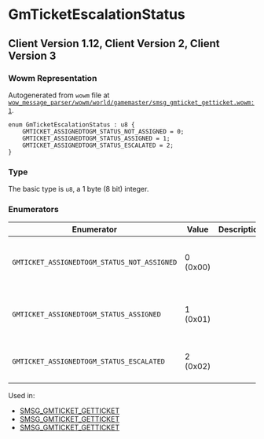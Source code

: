 # GmTicketEscalationStatus

## Client Version 1.12, Client Version 2, Client Version 3

### Wowm Representation

Autogenerated from `wowm` file at [`wow_message_parser/wowm/world/gamemaster/smsg_gmticket_getticket.wowm:1`](https://github.com/gtker/wow_messages/tree/main/wow_message_parser/wowm/world/gamemaster/smsg_gmticket_getticket.wowm#L1).

```rust,ignore
enum GmTicketEscalationStatus : u8 {
    GMTICKET_ASSIGNEDTOGM_STATUS_NOT_ASSIGNED = 0;
    GMTICKET_ASSIGNEDTOGM_STATUS_ASSIGNED = 1;
    GMTICKET_ASSIGNEDTOGM_STATUS_ESCALATED = 2;
}
```
### Type
The basic type is `u8`, a 1 byte (8 bit) integer.
### Enumerators
| Enumerator | Value  | Description | Comment |
| --------- | -------- | ----------- | ------- |
| `GMTICKET_ASSIGNEDTOGM_STATUS_NOT_ASSIGNED` | 0 (0x00) |  | ticket is not currently assigned to a gm |
| `GMTICKET_ASSIGNEDTOGM_STATUS_ASSIGNED` | 1 (0x01) |  | ticket is assigned to a normal gm |
| `GMTICKET_ASSIGNEDTOGM_STATUS_ESCALATED` | 2 (0x02) |  | ticket is in the escalation queue |

Used in:
* [SMSG_GMTICKET_GETTICKET](smsg_gmticket_getticket.md)
* [SMSG_GMTICKET_GETTICKET](smsg_gmticket_getticket.md)
* [SMSG_GMTICKET_GETTICKET](smsg_gmticket_getticket.md)

